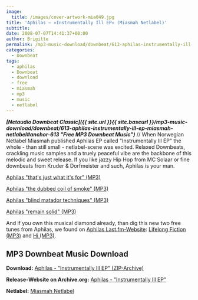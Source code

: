 ```yaml
---
image:
  title: /images/cover-artwork-mia049.jpg
title: 'Aphilas – »Instrumentally Ill EP« (Miasmah Netlabel)'
subtitle: 
date: 2008-07-07T14:41:37+00:00
author: Brigitte
permalink: /mp3-music-download/downbeat/613-aphilas-instrumentally-ill-ep-miasmah-netlabel
categories:
  - Downbeat
tags:
  - aphilas
  - Downbeat
  - download
  - free
  - miasmah
  - mp3
  - music
  - netlabel
---
```

***[Netaudio Downbeat Classic]({{ site.url }}{{ site.baseurl }}/mp3-music-download/downbeat/613-aphilas-instrumentally-ill-ep-miasmah-netlabel#anchor-613 "Free MP3 Downbeat Music")*** // When Norwegian Netlabel Miasmah published Aphilas EP called "Instrumentally Ill EP" the whole - than still small - netlabel-scene was excited. Relaxed Downbeats, crackling music samples and a truely peaceful vibe are the backbone of this melodic and sweet release. If you like jazzy Hip Hop from MC Solaar or fine downbeats from Kruder & Dorfmeister and such, Aphilas is your man.

<a href="http://www.archive.org/download/mia049/mia49b_aphilas_-_thats_just_what_its_for.mp3" target="new">Aphilas "that's just what it's for" (MP3)</a>
  
<a href="http://www.archive.org/download/mia049/mia49f_aphilas_-_the_dubbed_coil_of_smoke.mp3" target="new">Aphilas "the dubbed coil of smoke" (MP3)</a>
  
<a href="http://www.archive.org/download/mia049/mia49e_aphilas_-_blind_matador_techniques.mp3" target="new">Aphilas "blind matador techniques" (MP3)</a>
  
<a href="http://www.archive.org/download/mia049/mia49d_aphilas_-_remain_solid.mp3" target="new">Aphilas "remain solid" (MP3)</a>
  
<!--mp3linksend-->

<!--more-->

And if you own this musical diamond already, than dig this new two free tunes from Aphilas, we found on <a href="http://www.lastfm.de/music/Aphilas/" target="_blank">Aphilas Last.fm-Website</a>: <a href="http://freedownloads.last.fm/download/3217595/Lifelong%2BFiction.mp3" target="_blank">Lifelong Fiction (MP3)</a> and <a href="http://freedownloads.last.fm/download/183458309/Hi%255B.mp3" target="_blank">Hi (MP3)</a>.

## MP3 Downbeat Music Download

**Download:** <a href="http://www.archive.org/compress/mia049" target="_blank">Aphilas - "Instrumentally Ill EP" (ZIP-Archive)</a>
  
**Release-Website on Archive.org:** <a href="http://www.archive.org/details/mia049" target="_blank">Aphilas - "Instrumentally Ill EP" </a>
  
**Netlabel:** <a href="http://www.miasmah.com" target="_blank">Miasmah Netlabel</a>

<div id="_mcePaste" style="position: absolute; left: -10000px; top: 0px; width: 1px; height: 1px; overflow: hidden;">
  Aphilas "that's just what it's for": Download<br /> Aphilas "the dubbed coil of smoke": Download<br /> Aphilas "blind matador techniques": Download<br /> Aphilas "remain solid": Download
</div>